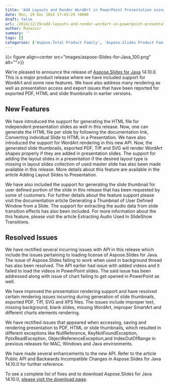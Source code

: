 ```yaml
---
title: 'Add Layouts and Render WordArt in PowerPoint Presentation using Java'
date: Mon, 29 Dec 2014 17:43:29 +0000
draft: false
url: /2014/12/29/add-layouts-and-render-wordart-in-powerpoint-presentation-using-java/
author: Mudassir
summary: ''
tags: []
categories: ['Aspose.Total Product Family', 'Aspose.Slides Product Family']
---
```




{{< figure align=center src="images/aspose-Slides-for-Java_100.png" alt="">}}


We're pleased to announce the release of [Aspose.Slides for Java][1] 14.10.0. This is a major product release where we have included support for WordArt and some new features. We have also address many rendering as well as presentation access and export issues that have been reported for exported PDF, HTML and slide thumbnails in earlier versions.

## New Features

We have introduced the support for generating the HTML file for independent presentation slides as well in this release. Now, one can generate the HTML file per slide by following the documentation link, Converting individual Slide to HTML in a Presentation. We have also introduced the support for WordArt rendering in this new API. Now, the generated slide thumbnails, exported PDF, Tiff and SVG will render WordArt shapes properly if they are added in presentation slides. The support for adding the layout slides in a presentation if the desired layout type is missing in layout slides collection of used master slide has also been made available in this release. More details about this feature are available in the article Adding Layout Slides to Presentation.

We have also included the support for generating the slide thumbnail for user defined portion of the slide in this release that has been requested by some of customers. For further details about the feature support please visit the documentation article Generating a Thumbnail of User Defined Window from a Slide. The support for extracting the audio data from slide transition effects has also been included. For more information about the this feature, please visit the article Extracting Audio Used In SlideShow Transitions.

## Resolved Issues

We have rectified several incurring issues with API in this release which include the issues pertaining to loading license of Aspose.Slides for Java. The issue of Aspose.Slides failing to work when used in background thread has also been resolved. The API earlier had issue with added videos and it failed to load the videos in PowerPoint slides. The said issue has been addressed along with issue of chart failing to get opened in PowerPoint as well.

We have improved the presentation rendering support and have resolved certain rendering issues incurring during generation of slide thumbnails, exported PDF, Tiff, SVG and XPS files. The issues include improper text, missing background, blank slides, missing WordArt, improper SmartArt and different charts elements rendering.

We have rectified issues that appeared when accessing, saving and rendering presentation to PDF, HTML or slide thumbnails, which resulted in different exceptions like NullReference, KeyNotFoundException, PptxReadException, ObjectReferenceException,and IndexOutOfRange in previous releases for MAC, Windows and Java environments.

We have made several enhancements to the new API. Refer to the article Public API and Backwards Incompatible Changes in Aspose.Slides for Java 14.10.0 for further reference.

To see a complete list of fixes and to download Aspose.Slides for Java 14.10.0, [please visit the download page][2].




[1]: https://products.aspose.com/slides/java
[2]: https://downloads.aspose.com/slides/java




